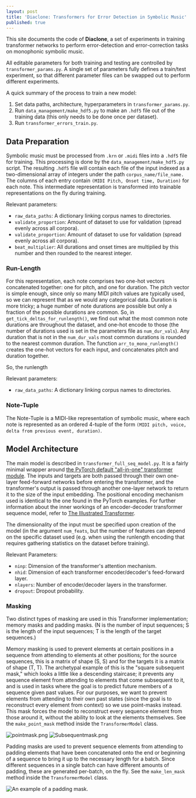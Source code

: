 ```yaml
---
layout: post
title: 'Diaclone: Transformers for Error Detection in Symbolic Music'
published: true
---
```


This site documents the code of **Diaclone**, a set of experiments in training transformer networks to perform error-detection and error-correction tasks on monophonic symbolic music.

All editable parameters for both training and testing are controlled by `transformer_params.py`. A single set of parameters fully defines a train/test experiment, so that different parameter files can be swapped out to perform different experiments.

A quick summary of the process to train a new model:

1. Set data paths, architecture, hyperparameters in `transformer_params.py`.
2. Run `data_management/make_hdf5.py` to make an `.hdf5` file out of the training data (this only needs to be done once per dataset).
3. Run `transformer_errors_train.py`.

## Data Preparation

Symbolic music must be processed from `.krn` or `.midi` files into a `.hdf5` file for training. This processing is done by the `data_management/make_hdf5.py` script.  The resulting `.hdf5` file will contain each file of the input indexed as a two-dimensional array of integers under the path `corpus_name/file_name.` The columns of each entry contain `(MIDI Pitch, Onset time, Duration)` for each note. This intermediate representation is transformed into trainable representations on the fly during training.

Relevant parameters:

- `raw_data_paths`: A dictionary linking corpus names to directories.
- `validate_proportion`: Amount of dataset to use for validation (spread evenly across all corpora).
- `validate_proportion`: Amount of dataset to use for validation (spread evenly across all corpora).
- `beat_multiplier`: All durations and onset times are multiplied by this number and then rounded to the nearest integer.

### Run-Length
For this representation, each note comprises two one-hot vectors concatenated together: one for pitch, and one for duration. The pitch vector is simple enough, since only so many MIDI pitch values are typically used, so we can represent that as we would any categorical data. Duration is more tricky; a huge number of note durations are possible but only a fraction of the possible durations are common. So, in `get_tick_deltas_for_runlength()`, we find out what the most common note durations are throughout the dataset, and one-hot encode to those (the number of durations used is set in the parameters file as `num_dur_vals`). Any duration that is not in the `num_dur_vals` most common durations is rounded to the nearest common duration. The function `arr_to_mono_runlength()` creates the one-hot vectors for each input, and concatenates pitch and duration together.

So, the runlength

Relevant parameters:

- `raw_data_paths`: A dictionary linking corpus names to directories.

### Note-Tuple
The Note-Tuple is a MIDI-like representation of symbolic music, where each note is represented as an ordered 4-tuple of the form `(MIDI pitch, voice, delta from previous event, duration)`.


## Model Architecture

The main model is described in `transformer_full_seq_model.py`. It is a fairly minimal wrapper around [the PyTorch default "all-in-one" transformer module](https://pytorch.org/docs/stable/generated/torch.nn.Transformer.html). The inputs and targets are both passed through their own one-layer feed-forward networks before entering the transformer, and the transformer's output is passed through another one-layer network to return it to the size of the input embedding. The positional encoding mechanism used is identical to the one found in the PyTorch examples. For further information about the inner workings of an encoder-decoder transformer sequence model, refer to [The Illustrated Transformer](http://jalammar.github.io/illustrated-transformer/).

The dimensionality of the input must be specified upon creation of the model (in the argument `num_feats`, but the number of features can depend on the specific dataset used (e.g. when using the runlength encoding that requires gathering statistics on the dataset before training).

Relevant Parameters:
- `ninp`: Dimension of the transformer's attention mechanism.
- `nhid`: Dimension of each transformer encoder/decoder's feed-forward layer.
- `nlayers`: Number of encoder/decoder layers in the transformer.
- `dropout`: Dropout probability.


### Masking

Two distinct types of masking are used in this Transformer implementation; memory masks and padding masks. (N is the number of input sequences; S is the length of the input sequences; T is the length of the target sequences.)

Memory masking is used to prevent elements at certain positions in a sequence from attending to elements at other positions; for the source sequences, this is a matrix of shape (S, S) and for the targets it is a matrix of shape (T, T). The archetypal example of this is the "square subsequent mask," which looks a little like a descending staircase; it prevents any sequence element from attending to elements that come subsequent to it, and is used in tasks where the goal is to predict future members of a sequence given past values. For our purposes, we want to prevent elements from attending to their own past states (since the goal is to reconstruct every element from context) so we use point-masks instead. This mask forces the model to reconstruct every sequence element from those around it, without the ability to look at the elements themselves. See the `make_point_mask` method inside the `TransformerModel` class.

![pointmask.png](https://raw.githubusercontent.com/timothydereuse/timothydereuse.github.io/master/_posts/pointmask.png) ![Subsequentmask.png](https://raw.githubusercontent.com/timothydereuse/timothydereuse.github.io/master/_posts/Subsequentmask.png)

Padding masks are used to prevent sequence elements from attending to padding elements that have been concatenated onto the end or beginning of a sequence to bring it up to the necessary length for a batch. Since different sequences in a single batch can have different amounts of padding, these are generated per-batch, on the fly. See the `make_len_mask` method inside the `TransformerModel` class.

![An example of a padding mask.](https://raw.githubusercontent.com/timothydereuse/timothydereuse.github.io/master/_posts/paddingmask.png)
